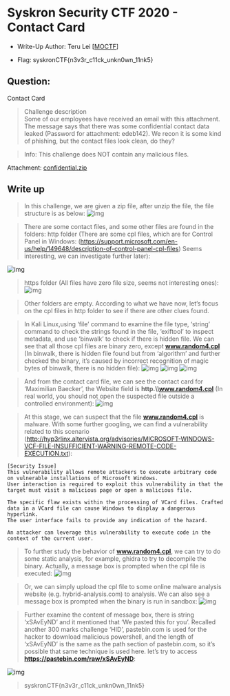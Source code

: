 # Syskron Security CTF 2020 - Contact Card
- Write-Up Author: Teru Lei \[[MOCTF](https://www.facebook.com/MOCSCTF)\]

- Flag: syskronCTF{n3v3r_c11ck_unkn0wn_11nk5}

## **Question:**
Contact Card

>Challenge description  
>Some of our employees have received an email with this attachment. The message says that there was some confidential contact data leaked (Password for attachment: edeb142). We recon it is some kind of phishing, but the contact files look clean, do they?

>Info: This challenge does NOT contain any malicious files.

Attachment: [confidential.zip](./confidential.zip)

## Write up
>In this challenge, we are given a zip file, after unzip the file, the file structure is as below:
![img](./img/1.png)

>There are some contact files, and some other files are found in the folders:
>http folder (There are some cpl files, which are for Control Panel in Windows: (https://support.microsoft.com/en-us/help/149648/description-of-control-panel-cpl-files) Seems interesting, we can investigate further later):

![img](./img/2.png) 

>https folder (All files have zero file size, seems not interesting ones):
![img](./img/3.png)

>Other folders are empty. According to what we have now, let’s focus on the cpl files in http folder to see if there are other clues found.

>In Kali Linux,using ‘file’ command to examine the file type, ‘string’ command to check the strings found in the file, ‘exiftool’ to inspect metadata, and use ‘binwalk’ to check if there is hidden file. We can see that all those cpl files are binary zero, except **www.random4.cpl** (In binwalk, there is hidden file found but from ‘algorithm’ and further checked the binary, it’s caused by incorrect recognition of magic bytes of binwalk, there is no hidden file): 
![img](./img/4.png)
![img](./img/5.png)
![img](./img/6.png)

>And from the contact card file, we can see the contact card for ‘Maximilian Baecker’, the Website field is **http.\\\\www.random4.cpl** (In real world, you should not open the suspected file outside a controlled environment):
![img](./img/7.png)

>At this stage, we can suspect that the file **www.random4.cpl** is malware. With some further googling, we can find a vulnerability related to this scenario (http://hyp3rlinx.altervista.org/advisories/MICROSOFT-WINDOWS-VCF-FILE-INSUFFICIENT-WARNING-REMOTE-CODE-EXECUTION.txt):
```
[Security Issue]
This vulnerability allows remote attackers to execute arbitrary code on vulnerable installations of Microsoft Windows.
User interaction is required to exploit this vulnerability in that the target must visit a malicious page or open a malicious file.

The specific flaw exists within the processing of VCard files. Crafted data in a VCard file can cause Windows to display a dangerous hyperlink.
The user interface fails to provide any indication of the hazard.

An attacker can leverage this vulnerability to execute code in the context of the current user.
```

>To further study the behavior of **www.random4.cpl**, we can try to do some static analysis, for example, ghidra to try to decompile the binary. Actually, a message box is prompted when the cpl file is executed:
![img](./img/8.png)

>Or, we can simply upload the cpl file to some online malware analysis website (e.g. hybrid-analysis.com) to analysis. We can also see a message box is prompted when the binary is run in sandbox:
![img](./img/9.png)

>Further examine the content of message box, there is string ‘xSAvEyND’ and it mentioned that ‘We pasted this for you’. Recalled another 300 marks challenge ‘HID’, pastebin.com is used for the hacker to download malicious powershell, and the length of ‘xSAvEyND’ is the same as the path section of pastebin.com, so it’s possible that same technique is used here. let’s try to access **https://pastebin.com/raw/xSAvEyND**:

![img](./img/10.png)

>syskronCTF{n3v3r_c11ck_unkn0wn_11nk5}


